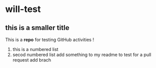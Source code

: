 # will-test
## this is a smaller title
This is a **repo** for testing GitHub activities !
1. this is a numbered list
2. secod numbered list
add something to my readme to test for a pull request
add brach
